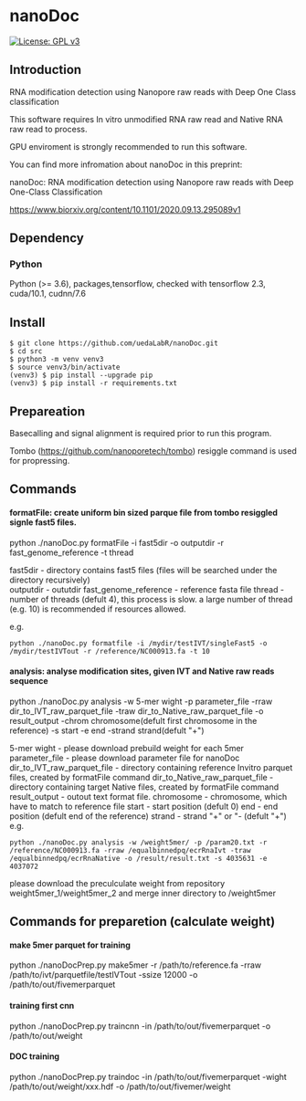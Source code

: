 # nanoDoc

[![License: GPL v3](https://img.shields.io/badge/License-GPL%20v3-blue.svg)](https://www.gnu.org/licenses/gpl-3.0)


## Introduction

RNA modification detection using Nanopore raw reads with Deep One Class classification

This software requires In vitro unmodified RNA raw read and 
Native RNA raw read to process.

GPU enviroment is strongly recommended to run this software.

You can find more infromation about nanoDoc in this preprint:

nanoDoc: RNA modification detection using Nanopore raw reads with Deep One-Class Classification

https://www.biorxiv.org/content/10.1101/2020.09.13.295089v1


## Dependency

### Python
Python (>= 3.6), packages,tensorflow, checked with tensorflow 2.3, cuda/10.1, cudnn/7.6


## Install

```
$ git clone https://github.com/uedaLabR/nanoDoc.git  
$ cd src
$ python3 -m venv venv3
$ source venv3/bin/activate
(venv3) $ pip install --upgrade pip
(venv3) $ pip install -r requirements.txt

```


## Prepareation

Basecalling and signal alignment is required prior to run this program.

Tombo (https://github.com/nanoporetech/tombo) resiggle command is used for propressing.


## Commands

  #### formatFile:   create uniform bin sized parque file from tombo resiggled signle fast5 files.
  
  python ./nanoDoc.py formatFile -i fast5dir -o outputdir -r fast_genome_reference -t thread
  
  
  fast5dir - directory contains fast5 files (files will be searched under the directory recursively)  
  outputdir - oututdir
  fast_genome_reference - reference fasta file
  thread - number of threads (defult 4), this process is slow. a large number of thread (e.g. 10) is recommended if resources allowed.
  
  e.g.
  ```
  python ./nanoDoc.py formatfile -i /mydir/testIVT/singleFast5 -o /mydir/testIVTout -r /reference/NC000913.fa -t 10
  ```
  
  #### analysis:  analyse modification sites, given IVT and Native raw reads sequence
  
  python ./nanoDoc.py analysis -w 5-mer wight -p parameter_file -rraw dir_to_IVT_raw_parquet_file -traw dir_to_Native_raw_parquet_file -o result_output
                               -chrom chromosome(defult first chromosome in the reference) -s start -e end -strand strand(defult "+")  
  
  5-mer wight - please download prebuild weight for each 5mer
  parameter_file - please download parameter file for nanoDoc
  dir_to_IVT_raw_parquet_file - directory containing reference Invitro parquet files, created by formatFile command
  dir_to_Native_raw_parquet_file - directory containing target Native files, created by formatFile command
  result_output - outout text format file.
  chromosome - chromosome, which have to match to reference file
  start - start position (defult 0)
  end - end position (defult end of the reference)
  strand - strand "+" or "- (defult "+")
  e.g.
  ```
  python ./nanoDoc.py analysis -w /weight5mer/ -p /param20.txt -r /reference/NC000913.fa -rraw /equalbinnedpq/ecrRnaIvt -traw /equalbinnedpq/ecrRnaNative -o /result/result.txt -s 4035631 -e 4037072
```  
please download the preculculate weight from repository weight5mer_1/weight5mer_2 and merge inner directory to /weight5mer
  
  
## Commands for preparetion (calculate weight)

#### make 5mer parquet for training
python ./nanoDocPrep.py make5mer -r /path/to/reference.fa -rraw /path/to/ivt/parquetfile/testIVTout -ssize 12000 -o /path/to/out/fivemerparquet

#### training first cnn
python ./nanoDocPrep.py traincnn -in /path/to/out/fivemerparquet -o /path/to/out/weight

#### DOC training
python ./nanoDocPrep.py traindoc -in /path/to/out/fivemerparquet -wight /path/to/out/weight/xxx.hdf -o /path/to/out/fivemer/weight






